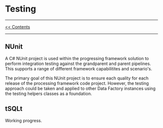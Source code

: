 # Testing

___
[<< Contents](/procfwk/contents) 

___

## NUnit

A C# NUnit project is used within the progressing framework solution to perform integration testing against the grandparent and parent pipelines. This supports a range of different framework capabilitites and scenario's.

The primary goal of this NUnit project is to ensure each quality for each release of the processing framework code project. However, the testing approach could be taken and applied to other Data Factory instances using the testing helpers classes as a foundation.


## tSQLt

Working progress.